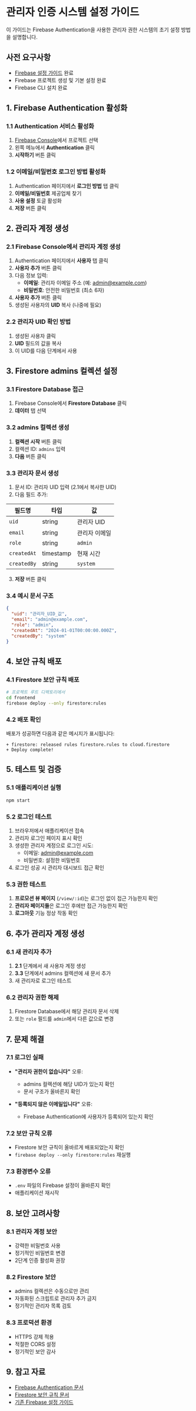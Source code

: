 # 관리자 인증 시스템 설정 가이드

이 가이드는 Firebase Authentication을 사용한 관리자 권한 시스템의 초기 설정 방법을 설명합니다.

## 사전 요구사항

- [Firebase 설정 가이드](./FIREBASE_SETUP.md) 완료
- Firebase 프로젝트 생성 및 기본 설정 완료
- Firebase CLI 설치 완료

## 1. Firebase Authentication 활성화

### 1.1 Authentication 서비스 활성화
1. [Firebase Console](https://console.firebase.google.com/)에서 프로젝트 선택
2. 왼쪽 메뉴에서 **Authentication** 클릭
3. **시작하기** 버튼 클릭

### 1.2 이메일/비밀번호 로그인 방법 활성화
1. Authentication 페이지에서 **로그인 방법** 탭 클릭
2. **이메일/비밀번호** 제공업체 찾기
3. **사용 설정** 토글 활성화
4. **저장** 버튼 클릭

## 2. 관리자 계정 생성

### 2.1 Firebase Console에서 관리자 계정 생성
1. Authentication 페이지에서 **사용자** 탭 클릭
2. **사용자 추가** 버튼 클릭
3. 다음 정보 입력:
   - **이메일**: 관리자 이메일 주소 (예: admin@example.com)
   - **비밀번호**: 안전한 비밀번호 (최소 6자)
4. **사용자 추가** 버튼 클릭
5. 생성된 사용자의 **UID** 복사 (나중에 필요)

### 2.2 관리자 UID 확인 방법
1. 생성된 사용자 클릭
2. **UID** 필드의 값을 복사
3. 이 UID를 다음 단계에서 사용

## 3. Firestore admins 컬렉션 설정

### 3.1 Firestore Database 접근
1. Firebase Console에서 **Firestore Database** 클릭
2. **데이터** 탭 선택

### 3.2 admins 컬렉션 생성
1. **컬렉션 시작** 버튼 클릭
2. 컬렉션 ID: `admins` 입력
3. **다음** 버튼 클릭

### 3.3 관리자 문서 생성
1. 문서 ID: 관리자 UID 입력 (2.1에서 복사한 UID)
2. 다음 필드 추가:

| 필드명 | 타입 | 값 |
|--------|------|-----|
| `uid` | string | 관리자 UID |
| `email` | string | 관리자 이메일 |
| `role` | string | `admin` |
| `createdAt` | timestamp | 현재 시간 |
| `createdBy` | string | `system` |

3. **저장** 버튼 클릭

### 3.4 예시 문서 구조
```json
{
  "uid": "관리자_UID_값",
  "email": "admin@example.com",
  "role": "admin",
  "createdAt": "2024-01-01T00:00:00.000Z",
  "createdBy": "system"
}
```

## 4. 보안 규칙 배포

### 4.1 Firestore 보안 규칙 배포
```bash
# 프로젝트 루트 디렉토리에서
cd frontend
firebase deploy --only firestore:rules
```

### 4.2 배포 확인
배포가 성공하면 다음과 같은 메시지가 표시됩니다:
```
+ firestore: released rules firestore.rules to cloud.firestore
+ Deploy complete!
```

## 5. 테스트 및 검증

### 5.1 애플리케이션 실행
```bash
npm start
```

### 5.2 로그인 테스트
1. 브라우저에서 애플리케이션 접속
2. 관리자 로그인 페이지 표시 확인
3. 생성한 관리자 계정으로 로그인 시도:
   - 이메일: admin@example.com
   - 비밀번호: 설정한 비밀번호
4. 로그인 성공 시 관리자 대시보드 접근 확인

### 5.3 권한 테스트
1. **프로모션 뷰 페이지** (`/view/:id`)는 로그인 없이 접근 가능한지 확인
2. **관리자 페이지들**은 로그인 후에만 접근 가능한지 확인
3. **로그아웃** 기능 정상 작동 확인

## 6. 추가 관리자 계정 생성

### 6.1 새 관리자 추가
1. **2.1** 단계에서 새 사용자 계정 생성
2. **3.3** 단계에서 admins 컬렉션에 새 문서 추가
3. 새 관리자로 로그인 테스트

### 6.2 관리자 권한 해제
1. Firestore Database에서 해당 관리자 문서 삭제
2. 또는 `role` 필드를 `admin`에서 다른 값으로 변경

## 7. 문제 해결

### 7.1 로그인 실패
- **"관리자 권한이 없습니다"** 오류:
  - admins 컬렉션에 해당 UID가 있는지 확인
  - 문서 구조가 올바른지 확인

- **"등록되지 않은 이메일입니다"** 오류:
  - Firebase Authentication에 사용자가 등록되어 있는지 확인

### 7.2 보안 규칙 오류
- Firestore 보안 규칙이 올바르게 배포되었는지 확인
- `firebase deploy --only firestore:rules` 재실행

### 7.3 환경변수 오류
- `.env` 파일의 Firebase 설정이 올바른지 확인
- 애플리케이션 재시작

## 8. 보안 고려사항

### 8.1 관리자 계정 보안
- 강력한 비밀번호 사용
- 정기적인 비밀번호 변경
- 2단계 인증 활성화 권장

### 8.2 Firestore 보안
- admins 컬렉션은 수동으로만 관리
- 자동화된 스크립트로 관리자 추가 금지
- 정기적인 관리자 목록 검토

### 8.3 프로덕션 환경
- HTTPS 강제 적용
- 적절한 CORS 설정
- 정기적인 보안 감사

## 9. 참고 자료

- [Firebase Authentication 문서](https://firebase.google.com/docs/auth)
- [Firestore 보안 규칙 문서](https://firebase.google.com/docs/firestore/security/get-started)
- [기존 Firebase 설정 가이드](./FIREBASE_SETUP.md) 